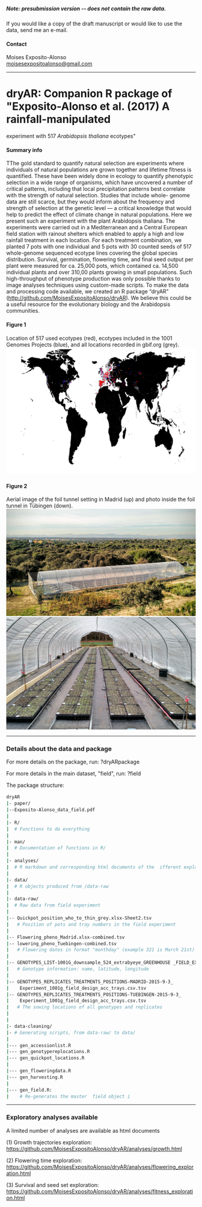 
##### Note: presubmission version --  does not contain the raw data.

If you would like a copy of the draft manuscript or would like to use the data, send me an e-mail.

#### Contact

Moises Exposito-Alonso     
moisesexpositoalonso@gmail.com      

------


# dryAR: Companion R package of "Exposito-Alonso et al. (2017) A rainfall-manipulated
experiment with 517 *Arabidopsis thaliana* ecotypes"


#### Summary info
TThe gold standard to quantify natural selection are experiments where individuals of natural populations are grown together and lifetime fitness is quantified. These have been widely done in ecology to quantify phenotypic selection in a wide range of organisms, which have uncovered a number of critical patterns, including that local precipitation patterns best correlate with the strength of natural selection. Studies that include whole- genome data are still scarce, but they would inform about the frequency and strength of selection at the genetic level — a critical knowledge that would help to predict the effect of climate change in natural populations. Here we present such an experiment with the plant Arabidopsis thaliana. The experiments were carried out in a Mediterranean and a Central European field station with rainout shelters which enabled to apply a high and low rainfall treatment in each location. For each treatment combination, we planted 7 pots with one individual and 5 pots with 30 counted seeds of 517 whole-genome sequenced ecotype lines covering the global species distribution. Survival, germination, flowering time, and final seed output per plant were measured for ca. 25,000 pots, which contained ca. 14,500 individual plants and over 310,00 plants growing in small populations. Such high-throughput of phenotype production was only possible thanks to image analyses techniques using custom-made scripts. To make the data and processing code available, we created an R package “dryAR” (http://github.com/MoisesExpositoAlonso/dryAR). We believe this could be a useful resource for the evolutionary biology and the Arabidopsis communities.


#### Figure 1
Location of 517 used ecotypes (red), ecotypes included in the 1001 Genomes Projects (blue), and all locations recorded in gbif.org (grey).
![alt text](figs/Figure_gbif_field_occurrence_map.pdf.png)

#### Figure 2
Aerial image of the foil tunnel setting in Madrid (up) and photo inside the foil tunnel in Tübingen (down).
![alt text](figs/IMG_20151113_154250988.jpg)
![alt text](figs/IMG_20151121_162359474_HDR.jpg)



------


### Details about the data and package

For more details on the package, run:
?dryARpackage

For more details in the main dataset, "field", run:
?field

The package structure:

``` sh
dryAR
|- paper/
|--Exposito-Alonso_data_field.pdf
|
|- R/
|  # Functions to do everything
|
|- man/
|  # Documentation of functions in R/
|
|- analyses/
|  # R markdown and corresponding html documents of the  ifferent exploratory analyses.
|
|- data/
|  # R objects produced from /data-raw
|
|- data-raw/
|  # Raw data from field experiment
|
|-- Quickpot_position_who_to_thin_grey.xlsx-Sheet2.tsv
|   # Position of pots and tray numbers in the field experiment
|
|-- Flowering_pheno_Madrid.xlsx-combined.tsv
|-- lowering_pheno_Tuebingen-combined.tsv
|   # Flowering dates in format "monthday" (example 321 is March 21st)
|
|-- GENOTYPES_LIST-1001G_downsample_524_extrabyeye_GREENHOUSE _FIELD_EXPERIMENT_FINAL.csv.tsv
|   # Genotype information: name, latitude, longitude
|
|-- GENOTYPES_REPLICATES_TREATMENTS_POSITIONS-MADRID-2015-9-3_
|    Experiment_1001g_field_design_acc_trays.csv.tsv
|-- GENOTYPES_REPLICATES_TREATMENTS_POSITIONS-TUEBINGEN-2015-9-3_
|    Experiment_1001g_field_design_acc_trays.csv.tsv
|   # The sowing locations of all genotypes and replicates
|
|
|- data-cleaning/
|- # Generating scripts, from data-raw/ to data/
|
|--- gen_accessionlist.R
|--- gen_genotypereplocations.R
|--- gen_quickpot_locations.R
|
|--- gen_floweringdata.R
|--- gen_harvesting.R
|
|--- gen_field.R:
|    # Re-generates the master  field object i

```

------


### Exploratory analyses available

A limited number of analyses are available as html documents 

(1) Growth trajectories exploration:
https://github.com/MoisesExpositoAlonso/dryAR/analyses/growth.html

(2) Flowering time exploration:
https://github.com/MoisesExpositoAlonso/dryAR/analyses/flowering_exploration.html

(3) Survival and seed set exploration:
https://github.com/MoisesExpositoAlonso/dryAR/analyses/fitness_exploration.html

